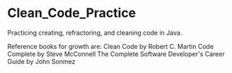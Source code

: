 # Clean_Code_Practice
Practicing creating, refractoring, and cleaning code in Java.

Reference books for growth are:
Clean Code by Robert C. Martin
Code Complete by Steve McConnell
The Complete Software Developer's Career Guide by John Sonmez
